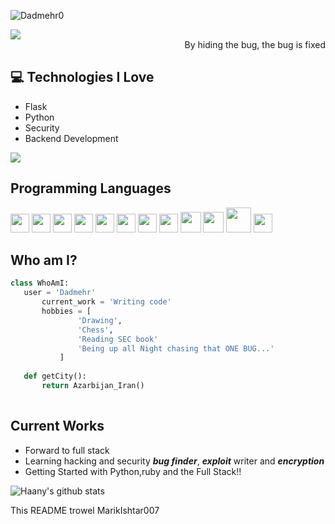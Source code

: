 
<p align="left"> <img src="https://komarev.com/ghpvc/?username=Dadmehr0" alt="Dadmehr0" /> </p>
<img src="https://github.githubassets.com/images/icons/emoji/shipit.png" />
<div style="text-align: right">By hiding the bug, the bug is fixed </div>

## :computer: Technologies I Love
* Flask	
* Python
* Security
* Backend Development

<img src = "https://github-readme-stats.vercel.app/api/top-langs/?username=Dadmehr0&layout=compact">

## Programming Languages
<img src = 'https://github.com/MarikIshtar007/MarikIshtar007/blob/master/images/c-original.svg' width='30'/> <img src = 'https://github.com/MarikIshtar007/MarikIshtar007/blob/master/images/cpp.svg' width='30'/> <img src = 'https://github.com/MarikIshtar007/MarikIshtar007/blob/master/images/python2.png' height='30'/>  <img src = 'https://github.com/MarikIshtar007/MarikIshtar007/blob/master/images/html.svg' width='30'/> <img src='https://github.com/MarikIshtar007/MarikIshtar007/blob/master/images/java.svg' width='30'/> <img src = 'https://github.com/MarikIshtar007/MarikIshtar007/blob/master/images/kotlin.svg' width='30'/> <img src = 'https://github.com/MarikIshtar007/MarikIshtar007/blob/master/images/css.svg' width='30'/> <img src = 'https://github.com/MarikIshtar007/MarikIshtar007/blob/master/images/js.svg' width='30'/> <img src = 'https://github.com/MarikIshtar007/MarikIshtar007/blob/master/images/bootstrap.svg' width='33'/> <img src = 'https://github.com/MarikIshtar007/MarikIshtar007/blob/master/images/dart.svg' width='33'/> <img src = 'https://github.com/MarikIshtar007/MarikIshtar007/blob/master/images/php.svg' width='40'/>
 <img src = 'https://github.com/MarikIshtar007/MarikIshtar007/blob/master/images/sql.svg' width='30'/> 

 
 ## Who am I?
 ```python
 class WhoAmI:
 	user = 'Dadmehr'
		current_work = 'Writing code'
		hobbies = [
				'Drawing',
				'Chess',
				'Reading SEC book'
				'Being up all Night chasing that ONE BUG...'
			]
	
	def getCity():
		return Azarbijan_Iran()
	
 ```
 
## Current Works
 * Forward to full stack
 * Learning hacking and security ***bug finder***, ***exploit*** writer and ***encryption***
 * Getting Started with Python,ruby and the Full Stack!!

![Haany's github stats](https://github-readme-stats.vercel.app/api?username=Dadmehr0&show_icons=true&hide=[%22issues%22])
  
This README trowel MarikIshtar007
